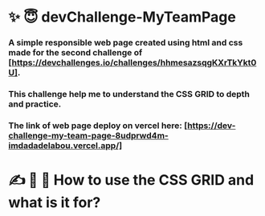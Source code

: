 # ✨ 😇 devChallenge-MyTeamPage
### A simple responsible web page created using html and css made for the second challenge of [https://devchallenges.io/challenges/hhmesazsqgKXrTkYkt0U].
### This challenge help me to understand the CSS GRID to depth and practice.
### The link of web page deploy on vercel here: [https://dev-challenge-my-team-page-8udprwd4m-imdadadelabou.vercel.app/]
# ✍️ 🧠 🎯 How to use the CSS GRID and what is it for?
